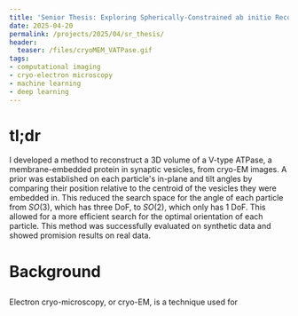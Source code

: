 ```yaml
---
title: 'Senior Thesis: Exploring Spherically-Constrained ab initio Reconstruction of Native-State Membrane Proteins'
date: 2025-04-20
permalink: /projects/2025/04/sr_thesis/
header:
  teaser: /files/cryoMEM_VATPase.gif
tags:
- computational imaging
- cryo-electron microscopy
- machine learning
- deep learning
---
```


# tl;dr

I developed a method to reconstruct a 3D volume of a V-type ATPase, a membrane-embedded protein in synaptic vesicles, from cryo-EM images. A prior was established on each particle's in-plane and tilt angles by comparing their position relative to the centroid of the vesicles they were embedded in. This reduced the search space for the angle of each particle from $SO(3)$, which has three DoF, to $SO(2)$, which only has 1 DoF. This allowed for a more efficient search for the optimal orientation of each particle. This method was successfully evaluated on synthetic data and showed promision results on real data.

# Background

## 

Electron cryo-microscopy, or cryo-EM, is a technique used for 
